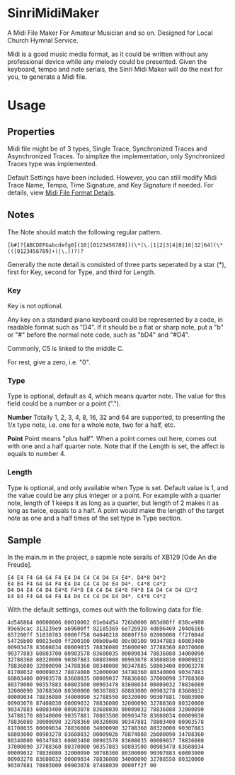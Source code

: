 SinriMidiMaker
==============

A Midi File Maker For Amateur Musician and so on. Designed for Local Church Hymnal Service.

Midi is a good music media format, as it could be written without any professional device while any melody could be presented. Given the keyboard, tempo and note serials, the Sinri Midi Maker will do the next for you, to generate a Midi file.

# Usage #

## Properties ##

Midi file might be of 3 types, Single Trace, Synchronized Traces and Asynchronized Traces. To simplize the implementation, only Synchronized Traces type was implemented.

Default Settings have been included. However, you can still modify Midi Trace Name, Tempo, Time Signature, and Key Signature if needed. For details, view [Midi File Format Details](http://www.everstray.com/news/news.php?NEWS_NAME=20141004115454[Midi%20File%20Format%20Details]Everstray.log).

## Notes ##

The Note should match the following regular pattern.

    [b#]?[ABCDEFGabcdefg0](10|[0123456789])(\*(\.|1|2|3|4|8|16|32|64)(\*(([0123456789]+)|\.))?)?
    

Generally the note detail is consisted of three parts seperated by a star (*), first for Key, second for Type, and third for Length.

### Key ###

Key is not optional.

Any key on a standard piano keyboard could be represented by a code, in readable format such as "D4". If it should be a flat or sharp note, put a "b" or "#" before the normal note code, such as "bD4" and "#D4".

Commonly, C5 is linked to the middle C.

For rest, give a zero, i.e. "0".

### Type ###

Type is optional, default as 4, which means quarter note. The value for this field could be a number or a point ("."). 

**Number** Totally 1, 2, 3, 4, 8, 16, 32 and 64 are supported, to presenting the 1/x type note, i.e. one for a whole note, two for a half, etc.

**Point** Point means "plus half". When a point comes out here, comes out with one and a half quarter note. Note that if the Length is set, the affect is equals to number 4.

### Length ###

Type is optional, and only available when Type is set. Default value is 1, and the value could be any plus integer or a point. For example with a quarter note, length of 1 keeps it as long as a quarter, but length of 2 makes it as long as twice, equals to a half. A point would make the length of the target note as one and a half times of the set type in Type section.

## Sample ##

In the main.m in the project, a sapmle note serails of XB129 [Ode An die Freude].

    E4 E4 F4 G4 G4 F4 E4 D4 C4 C4 D4 E4 E4*. D4*8 D4*2 
    E4 E4 F4 G4 G4 F4 E4 D4 C4 C4 D4 E4 D4*. C4*8 C4*2 
    D4 D4 E4 C4 D4 E4*8 F4*8 E4 C4 D4 E4*8 F4*8 E4 D4 C4 D4 G3*2 
    E4 E4 F4 G4 G4 F4 E4 D4 C4 C4 D4 E4 D4*. C4*8 C4*2 
    
With the default settings, comes out with the following data for file.
    
    4d546864 00000006 00010002 01e04d54 726b0000 003d00ff 030ce980 89e69cac 313239e9 a69600ff 02105369 6e726920 4d696469 204d616b 657200ff 51030783 0000ff58 04040218 0800ff59 02000000 ff2f004d 54726b00 00023e00 ff200100 00b00a40 00c00100 90347883 60803400 00903478 83608034 00009035 78836080 35000090 37788360 80370000 90377883 60803700 00903578 83608035 00009034 78836080 34000090 32788360 80320000 90307883 60803000 00903078 83608030 00009032 78836080 32000090 34788360 80340000 90347885 50803400 00903278 81708032 00009032 78874080 32000090 34788360 80340000 90347883 60803400 00903578 83608035 00009037 78836080 37000090 37788360 80370000 90357883 60803500 00903478 83608034 00009032 78836080 32000090 30788360 80300000 90307883 60803000 00903278 83608032 00009034 78836080 34000090 32788550 80320000 90307881 70803000 00903078 87408030 00009032 78836080 32000090 32788360 80320000 90347883 60803400 00903078 83608030 00009032 78836080 32000090 34788170 80340000 90357881 70803500 00903478 83608034 00009030 78836080 30000090 32788360 80320000 90347881 70803400 00903578 81708035 00009034 78836080 34000090 32788360 80320000 90307883 60803000 00903278 83608032 0000902b 78874080 2b000090 34788360 80340000 90347883 60803400 00903578 83608035 00009037 78836080 37000090 37788360 80370000 90357883 60803500 00903478 83608034 00009032 78836080 32000090 30788360 80300000 90307883 60803000 00903278 83608032 00009034 78836080 34000090 32788550 80320000 90307881 70803000 00903078 87408030 0000ff2f 00